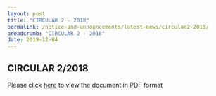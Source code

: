 ```yaml
---
layout: post
title: "CIRCULAR 2 - 2018"
permalink: /notice-and-announcements/latest-news/circular2-2018/
breadcrumb: "CIRCULAR 2 - 2018"
date: 2019-12-04
---
```


CIRCULAR 2/2018
---
Please click [here](/files/LSB-Cir-2-2018_AWARENESS-ON-ADOPTION-OF-NEW-TECHNOLOGIES.pdf) to view the document in PDF format 
